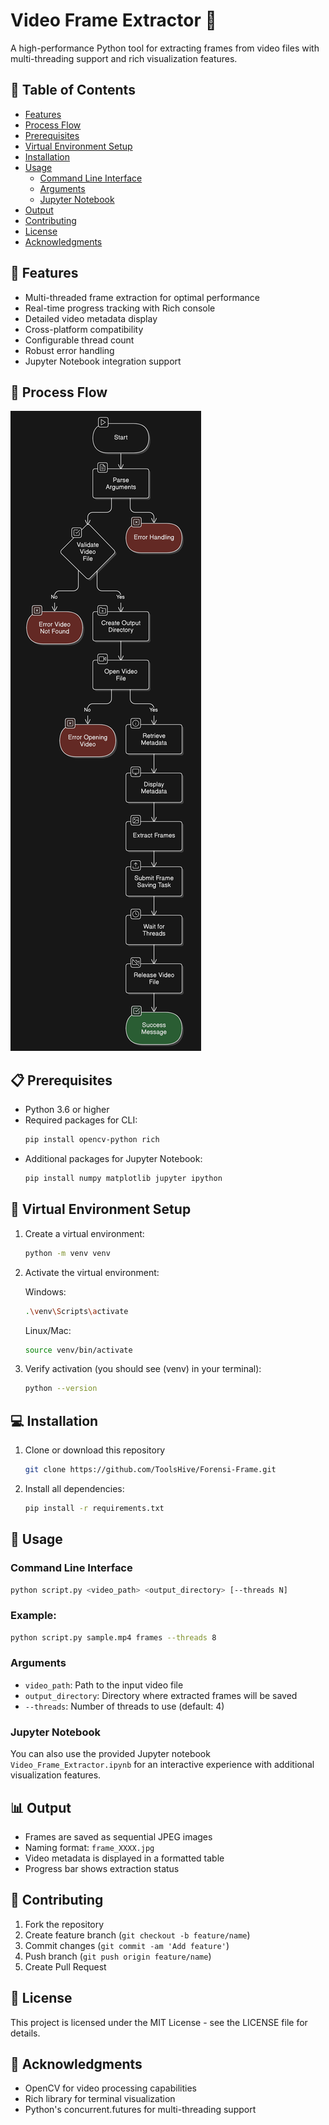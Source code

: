 # Video Frame Extractor 🎥

A high-performance Python tool for extracting frames from video files with multi-threading support and rich visualization features.

## 📑 Table of Contents

- [Features](#-features)
- [Process Flow](#-process-flow)
- [Prerequisites](#-prerequisites)
- [Virtual Environment Setup](#-virtual-environment-setup)
- [Installation](#-installation)
- [Usage](#-usage)
  - [Command Line Interface](#command-line-interface)
  - [Arguments](#arguments)
  - [Jupyter Notebook](#jupyter-notebook)
- [Output](#-output)
- [Contributing](#-contributing)
- [License](#-license)
- [Acknowledgments](#-acknowledgments)

## 🚀 Features

- Multi-threaded frame extraction for optimal performance
- Real-time progress tracking with Rich console
- Detailed video metadata display
- Cross-platform compatibility
- Configurable thread count
- Robust error handling
- Jupyter Notebook integration support

## 🔄 Process Flow

![Flowchart](flowchart.png)

## 📋 Prerequisites

- Python 3.6 or higher
- Required packages for CLI:
  ```bash
  pip install opencv-python rich
  ```
- Additional packages for Jupyter Notebook:
  ```bash
  pip install numpy matplotlib jupyter ipython
  ```

## 🔮 Virtual Environment Setup

1. Create a virtual environment:
   ```bash
   python -m venv venv
   ```

2. Activate the virtual environment:
   
   Windows:
   ```bash
   .\venv\Scripts\activate
   ```
   
   Linux/Mac:
   ```bash
   source venv/bin/activate
   ```

3. Verify activation (you should see (venv) in your terminal):
   ```bash
   python --version
   ```

## 💻 Installation

1. Clone or download this repository
    ```bash
    git clone https://github.com/ToolsHive/Forensi-Frame.git
    ``` 

2. Install all dependencies:
   ```bash
   pip install -r requirements.txt
   ```

## 🔧 Usage

### Command Line Interface

```bash
python script.py <video_path> <output_directory> [--threads N]

```
### Example:

```bash
python script.py sample.mp4 frames --threads 8
```

### Arguments

- `video_path`: Path to the input video file
- `output_directory`: Directory where extracted frames will be saved
- `--threads`: Number of threads to use (default: 4)

### Jupyter Notebook

You can also use the provided Jupyter notebook `Video_Frame_Extractor.ipynb` for an interactive experience with additional visualization features.

## 📊 Output

- Frames are saved as sequential JPEG images
- Naming format: `frame_XXXX.jpg`
- Video metadata is displayed in a formatted table
- Progress bar shows extraction status


## 👥 Contributing

1. Fork the repository
2. Create feature branch (`git checkout -b feature/name`)
3. Commit changes (`git commit -am 'Add feature'`)
4. Push branch (`git push origin feature/name`)
5. Create Pull Request

## 📜 License

This project is licensed under the MIT License - see the LICENSE file for details.

## 🙏 Acknowledgments

- OpenCV for video processing capabilities
- Rich library for terminal visualization
- Python's concurrent.futures for multi-threading support
